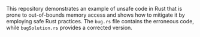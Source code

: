 This repository demonstrates an example of unsafe code in Rust that is prone to out-of-bounds memory access and shows how to mitigate it by employing safe Rust practices.  The `bug.rs` file contains the erroneous code, while `bugSolution.rs` provides a corrected version.